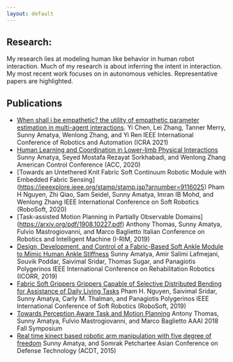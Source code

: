 ```yaml
---
layout: default
---
```

## Research:
My research lies at modeling human like behavior in human robot interaction. Much of my research is about inferring the intent in interaction. 
My most recent work focuses on in autonomous vehicles. Representative papers are highlighted.

## Publications
*   [When shall i be empathetic? the utility of empathetic parameter estimation in multi-agent interactions](https://ieeexplore.ieee.org/stamp/stamp.jsp?arnumber=9561079).
	Yi Chen, Lei Zhang, Tanner Merry, Sunny Amatya, Wenlong Zhang, and Yi Ren
	IEEE International Conference of Robotics and Automation (ICRA 2021)
*   [Human Learning and Coordination in Lower-limb Physical Interactions](https://ieeexplore.ieee.org/stamp/stamp.jsp?arnumber=9147738)
	Sunny Amatya, Seyed Mostafa Rezayat Sorkhabadi, and Wenlong Zhang
	American Control Conference (ACC, 2020)
*   [Towards an Untethered Knit Fabric Soft Continuum Robotic Module with Embedded Fabric Sensing] (https://ieeexplore.ieee.org/stamp/stamp.jsp?arnumber=9116025)
	Pham H Nguyen, Zhi Qiao, Sam Seidel, Sunny Amatya, Imran IB Mohd, and Wenlong Zhang
	IEEE International Conference on Soft Robotics (RoboSoft, 2020)
*	[Task-assisted Motion Planning in Partially Observable Domains] (https://arxiv.org/pdf/1908.10227.pdf)
	Anthony Thomas, Sunny Amatya, Fulvio Mastrogiovanni, and Marco Baglietto
	Italian Conference on Robotics and Intelligent Machine (I-RIM, 2019)
*	[Design, Development, and Control of a Fabric-Based Soft Ankle Module to Mimic Human Ankle Stiffness](https://ieeexplore.ieee.org/abstract/document/8779495)
	Sunny Amatya, Amir Salimi Lafmejani, Souvik Poddar, Saivimal Sridar, Thomas Sugar, and Panagiotis Polygerinos
	IEEE International Conference on Rehabilitation Robotics (ICORR, 2019)
*	[Fabric Soft Grippers Grippers Capable of Selective Distributed Bending for Assistance of Daily Living Tasks](https://ieeexplore.ieee.org/stamp/stamp.jsp?arnumber=8722758)
	Pham H. Nguyen, Saivimal Sridar, Sunny Amatya, Carly M. Thalman, and Panagiotis Polygerinos
	IEEE International Conference of Soft Robotics (RoboSoft, 2019)
*	[Towards Perception Aware Task and Motion Planning](https://www.researchgate.net/profile/Antony-Thomas-3/publication/329399485_Towards_Perception_Aware_Task-Motion_Planning/links/5c06898d299bf169ae316c84/Towards-Perception-Aware-Task-Motion-Planning.pdf)
	Antony Thomas, Sunny Amatya, Fulvio Mastrogiovanni, and Marco Baglietto
	AAAI 2018 Fall Symposium
* 	[Real time kinect based robotic arm manipulation with five degree of freedom](https://ieeexplore.ieee.org/stamp/stamp.jsp?arnumber=7111574)
	Sunny Amatya, and Somrak Petchartee 
	Asian Conference on Defense Technology (ACDT, 2015)
